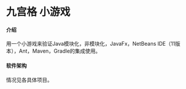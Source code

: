 # 九宫格 小游戏

#### 介绍
用一个小游戏来验证Java模块化，非模块化，JavaFx，NetBeans IDE（11版本），Ant，Maven，Gradle的集成使用。

#### 软件架构
情况见各具体项目。